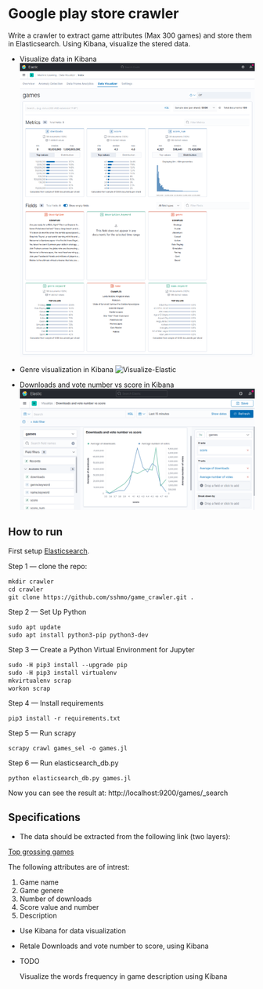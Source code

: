 # Google play store crawler

Write a crawler to extract game attributes (Max 300 games) and store them in Elasticsearch. Using Kibana, visualize the stered data.


* Visualize data in Kibana 
![Data-Visualizer-Machine-Learning-Elastic](Screenshot_2021-01-18-Data-Visualizer-Machine-Learning-Elastic.png)

* Genre visualization in Kibana 
![Visualize-Elastic](Screenshot_2021-01-19ـVisualize-Elastic.png)

* Downloads and vote number vs score in Kibana 
![Lens-Elastic](Screenshot_2021-01-18_Lens-Elastic.png)

## How to run

First setup [Elasticsearch](https://github.com/sshmo/Snippets/blob/master/Elasticsearch.md).

Step 1 — clone the repo:
  
    mkdir crawler
    cd crawler
    git clone https://github.com/sshmo/game_crawler.git .

Step 2 — Set Up Python
    
    sudo apt update
    sudo apt install python3-pip python3-dev
    
Step 3 — Create a Python Virtual Environment for Jupyter

    sudo -H pip3 install --upgrade pip
    sudo -H pip3 install virtualenv
    mkvirtualenv scrap
    workon scrap
    
Step 4 — Install requirements

    pip3 install -r requirements.txt
  
Step 5 — Run scrapy
        
    scrapy crawl games_sel -o games.jl

Step 6 — Run elasticsearch_db.py
        
    python elasticsearch_db.py games.jl

Now you can see the result at: http://localhost:9200/games/_search


## Specifications

* The data should be extracted from the following link (two layers):

[Top grossing games](https://play.google.com/store/apps/collection/cluster?clp=0g4YChYKEHRvcGdyb3NzaW5nX0dBTUUQBxgD:S:ANO1ljLhYwQ&gsr=ChvSDhgKFgoQdG9wZ3Jvc3NpbmdfR0FNRRAHGAM%3D:S:ANO1ljIKta8)

The following attributes are of intrest:
1. Game name
2. Game genere
3. Number of downloads
4. Score value and number
5. Description

* Use Kibana for data visualization
* Retale Downloads and vote number to score, using Kibana 

* TODO

    Visualize the words frequency in game description using Kibana
